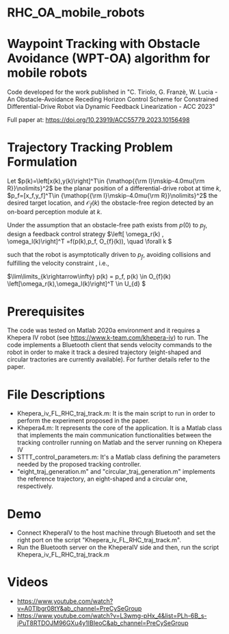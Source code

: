 # RHC_OA_mobile_robots


# Waypoint Tracking with Obstacle Avoidance (WPT-OA) algorithm for mobile robots 
Code developed for the work published in "C. Tiriolo, G. Franzè, W. Lucia -  An Obstacle-Avoidance Receding Horizon Control Scheme for Constrained Differential-Drive Robot via Dynamic Feedback Linearization - ACC 2023"

Full paper at: https://doi.org/10.23919/ACC55779.2023.10156498


# Trajectory Tracking Problem Formulation 
Let  $p(k)=\left[x(k),y(k)\right]^T\in {\mathop{{\rm I}\mskip-4.0mu{\rm R}}\nolimits}^2$ be the planar position of a differential-drive robot at time $k$,    $p_f=[x_f,y_f]^T\in {\mathop{{\rm I}\mskip-4.0mu{\rm R}}\nolimits}^2$ the desired target location, and  $\mathcal{O}_{f}(k)$ the obstacle-free region detected by an on-board perception module at $k$.

Under the assumption that an obstacle-free path exists from $p(0)$ to $p_f,$ design a feedback control strategy
$\left[ \omega_r(k) , \omega_l(k)\right]^T =f(p(k),p_f, O_{f}(k)), \quad \forall k $

such that the robot is asymptotically driven to $p_f,$ avoiding collisions and fulfilling the velocity constraint , i.e.,

$\lim\limits_{k\rightarrow\infty} p(k) = p_f,  p(k) \in O_{f}(k)   \left[\omega_r(k),\omega_l(k)\right]^T \in U_{d} $

# Prerequisites 
The code was tested on Matlab 2020a environment and it requires a Khepera IV robot (see https://www.k-team.com/khepera-iv) to run. 
The code implements a Bluetooth client that sends velocity commands to the robot in order to make it track a desired trajectory (eight-shaped and circular tractories are currently available). For further details refer to the paper.


# File Descriptions 
- Khepera_iv_FL_RHC_traj_track.m: It is the main script to run in order to perform the experiment proposed in the paper. 
- Khepera4.m: It represents the core of the application. It is a Matlab class that implements the main communication functionalities between the tracking controller running on Matlab and the server running on Khepera IV
- STTT_control_parameters.m: It's a Matlab class defining the parameters needed by the proposed tracking controller.
- "eight_traj_generation.m" and "circular_traj_generation.m" implements the reference trajectory, an eight-shaped and a circular one, respectively.

# Demo 
- Connect KheperaIV to the host machine through Bluetooth and set the right port on the script "Khepera_iv_FL_RHC_traj_track.m".
- Run the Bluetooth server on the KheperaIV side and then, run the script Khepera_iv_FL_RHC_traj_track.m

# Videos
- https://www.youtube.com/watch?v=A0Tlbgr08tY&ab_channel=PreCySeGroup
- https://www.youtube.com/watch?v=L3wmg-pHx_4&list=PLh-6B_s-jPuT8RTDOJM96GXu4y1IBIeoC&ab_channel=PreCySeGroup
